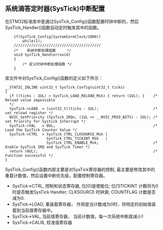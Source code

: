 ## 系统滴答定时器(SysTick)中断配置

在STM32标准库中是通过SysTick_Config()函数配置时钟中断的，然后SysTick_Handler()函数自动定时触发其中的函数。

```
	if(SysTick_Config(SystemCoreClock/1000))
		while(1);
	////////////////////////////////////////
	/*    系统中断处理函数     */
	void SysTick_Handler(void)
	{
		/* 定义时钟中断处理函数 */
	}
```

库文件中对SysTick_Config()函数的定义如下所示：
```
__STATIC_INLINE uint32_t SysTick_Config(uint32_t ticks)
{
  if ((ticks - 1UL) > SysTick_LOAD_RELOAD_Msk) { return (1UL); }    /* Reload value impossible 
  */
  SysTick->LOAD  = (uint32_t)(ticks - 1UL);                         /* set reload register */
  NVIC_SetPriority (SysTick_IRQn, (1UL << __NVIC_PRIO_BITS) - 1UL); /* set Priority for Systick Interrupt */
  SysTick->VAL   = 0UL;                                             /* Load the SysTick Counter Value */
  SysTick->CTRL  = SysTick_CTRL_CLKSOURCE_Msk |
                   SysTick_CTRL_TICKINT_Msk   |
                   SysTick_CTRL_ENABLE_Msk;                         /* Enable SysTick IRQ and SysTick Timer */
  return (0UL);                                                     /* Function successful */
}
```

SysTick_Config()函数内部主要是对SysTick寄存器的控制, 最主要是修改其中的重载计数值，然后设置中断优先级，配置控制寄存器。

- SysTick->CTRL,
控制和状态寄存器, 位[0]是使能位; 位[1]TICKINT 计数将为0时是否触发SysTick Handler; CLKSOURCE 时钟源; COUNTFLAG 计数是否减为0.
- SysTick->LOAD,
重装载寄存器， 作用是当计数减为0时，将特定的初始值装载到当前值寄存器中。
- SysTick->VAL,
当前值寄存器， 当前计数值，每一次系统中断就减小1
- SysTick->CALIB,
校准值寄存器    
